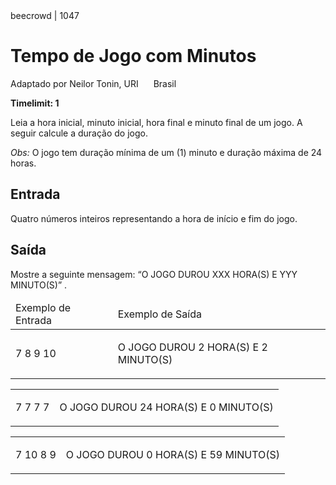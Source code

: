 
<div class="header">
<span>beecrowd | 1047</span>
<h1>Tempo de Jogo com Minutos</h1>
<div><p>
Adaptado por Neilor Tonin, URI <img alt src="https://resources.beecrowd.com.br/gallery/images/flags/br.gif" style="width: 16px; height: 11px; " /> Brasil</p>
</div>
<strong>Timelimit: 1</strong>
</div>
<div class="problem">
<div class="description">
<p>
Leia a hora inicial, minuto inicial, hora final e minuto final de um jogo. A seguir calcule a duração do jogo.</p>
<p>
<em>Obs:</em> O jogo tem duração mínima de um (1) minuto e duração máxima de 24 horas.</p>
</div>
<h2>Entrada</h2>
<div class="input">
<p>
Quatro números inteiros representando a hora de início e fim do jogo.</p>
</div>
<h2>Saída</h2>
<div class="output">
<p>
Mostre a seguinte mensagem: “O JOGO DUROU XXX HORA(S) E YYY MINUTO(S)” .</p>
</div>
<div class="both"></div>
<table>
<thead>
<tr>
<td>Exemplo de Entrada</td>
<td>Exemplo de Saída</td>
</tr>
</thead>
<tbody>
<tr>
<td class="division">
<p>
7 8 9 10</p>
</td>
<td>
<p>
O JOGO DUROU 2 HORA(S) E 2 MINUTO(S)</p>
</td>
</tr>
</tbody>
</table>
<table>
<tbody>
<tr>
<td class="division">
<p>
7 7 7 7</p>
</td>
<td>
<p>
O JOGO DUROU 24 HORA(S) E 0 MINUTO(S)</p>
</td>
</tr>
</tbody>
</table>
<table>
<tbody>
<tr>
<td class="division">
<p>
7 10 8 9</p>
</td>
<td>
<p>
O JOGO DUROU 0 HORA(S) E 59 MINUTO(S)</p>
</td>
</tr>
</tbody>
</table>
<p class="footer">
</p>
</div>
